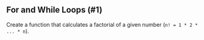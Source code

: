 ## For and While Loops (#1)

Create a function that calculates a factorial of a given number (`n! = 1 * 2 * ... * n`).
